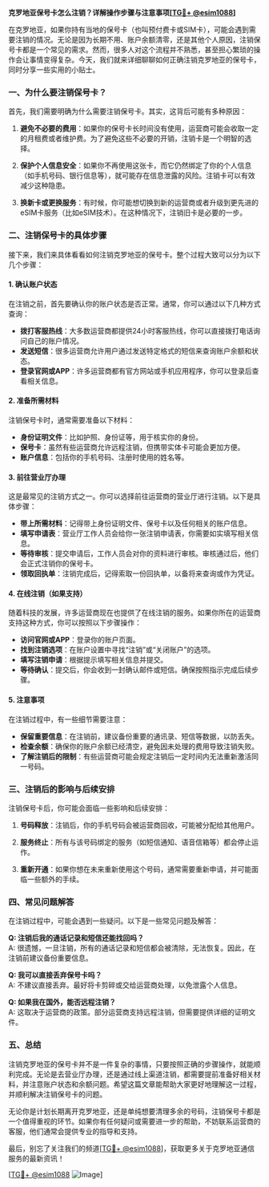 **克罗地亚保号卡怎么注销？详解操作步骤与注意事项[[TG💪+ @esim1088](https://t.me/s/esim1088)]**

在克罗地亚，如果你持有当地的保号卡（也叫预付费卡或SIM卡），可能会遇到需要注销的情况。无论是因为长期不用、账户余额清零，还是其他个人原因，注销保号卡都是一个常见的需求。然而，很多人对这个流程并不熟悉，甚至担心繁琐的操作会让事情变得复杂。今天，我们就来详细聊聊如何正确注销克罗地亚的保号卡，同时分享一些实用的小贴士。

### **一、为什么要注销保号卡？**

首先，我们需要明确为什么需要注销保号卡。其实，这背后可能有多种原因：

1. **避免不必要的费用**：如果你的保号卡长时间没有使用，运营商可能会收取一定的月租费或者维护费。为了避免这些不必要的开销，注销卡是一个明智的选择。
   
2. **保护个人信息安全**：如果你不再使用这张卡，而它仍然绑定了你的个人信息（如手机号码、银行信息等），就可能存在信息泄露的风险。注销卡可以有效减少这种隐患。

3. **换新卡或更换服务**：有时候，你可能想切换到新的运营商或者升级到更先进的eSIM卡服务（比如eSIM技术）。在这种情况下，注销旧卡是必要的一步。

### **二、注销保号卡的具体步骤**

接下来，我们来具体看看如何注销克罗地亚的保号卡。整个过程大致可以分为以下几个步骤：

#### **1. 确认账户状态**
在注销之前，首先要确认你的账户状态是否正常。通常，你可以通过以下几种方式查询：
- **拨打客服热线**：大多数运营商都提供24小时客服热线，你可以直接拨打电话询问自己的账户情况。
- **发送短信**：很多运营商允许用户通过发送特定格式的短信来查询账户余额和状态。
- **登录官网或APP**：许多运营商都有官方网站或手机应用程序，你可以登录后查看相关信息。

#### **2. 准备所需材料**
注销保号卡时，通常需要准备以下材料：
- **身份证明文件**：比如护照、身份证等，用于核实你的身份。
- **保号卡**：虽然有些运营商允许远程注销，但携带实体卡可能会更加方便。
- **账户信息**：包括你的手机号码、注册时使用的姓名等。

#### **3. 前往营业厅办理**
这是最常见的注销方式之一。你可以选择前往运营商的营业厅进行注销。以下是具体步骤：
- **带上所需材料**：记得带上身份证明文件、保号卡以及任何相关的账户信息。
- **填写申请表**：营业厅工作人员会给你一张注销申请表，你需要如实填写相关信息。
- **等待审核**：提交申请后，工作人员会对你的资料进行审核。审核通过后，他们会正式注销你的保号卡。
- **领取回执单**：注销完成后，记得索取一份回执单，以备将来查询或作为凭证。

#### **4. 在线注销（如果支持）**
随着科技的发展，许多运营商现在也提供了在线注销的服务。如果你所在的运营商支持这种方式，你可以按照以下步骤操作：
- **访问官网或APP**：登录你的账户页面。
- **找到注销选项**：在账户设置中寻找“注销”或“关闭账户”的选项。
- **填写注销申请**：根据提示填写相关信息并提交。
- **等待确认**：提交后，你会收到一封确认邮件或短信。确保按照指示完成后续步骤。

#### **5. 注意事项**
在注销过程中，有一些细节需要注意：
- **保留重要信息**：在注销前，建议备份重要的通讯录、短信等数据，以防丢失。
- **检查余额**：确保你的账户余额已经清空，避免因未处理的费用导致注销失败。
- **了解注销后的限制**：有些运营商可能会规定注销后一定时间内无法重新激活同一号码。

### **三、注销后的影响与后续安排**

注销保号卡后，你可能会面临一些影响和后续安排：

1. **号码释放**：注销后，你的手机号码会被运营商回收，可能被分配给其他用户。
   
2. **服务终止**：所有与该号码绑定的服务（如短信通知、语音信箱等）都会停止运作。

3. **重新开通**：如果你想在未来重新使用这个号码，通常需要重新申请，并可能面临一些额外的手续。

### **四、常见问题解答**

在注销过程中，可能会遇到一些疑问。以下是一些常见问题及解答：

**Q: 注销后我的通话记录和短信还能找回吗？**  
A: 很遗憾，一旦注销，所有的通话记录和短信都会被清除，无法恢复。因此，在注销前建议备份重要信息。

**Q: 我可以直接丢弃保号卡吗？**  
A: 不建议直接丢弃。最好将卡剪碎或交给运营商处理，以免泄露个人信息。

**Q: 如果我在国外，能否远程注销？**  
A: 这取决于运营商的政策。部分运营商支持远程注销，但需要提供详细的证明文件。

### **五、总结**

注销克罗地亚的保号卡并不是一件复杂的事情，只要按照正确的步骤操作，就能顺利完成。无论是去营业厅办理，还是通过线上渠道注销，都需要提前准备好相关材料，并注意账户状态和余额问题。希望这篇文章能帮助大家更好地理解这一过程，并顺利解决注销保号卡的问题。

无论你是计划长期离开克罗地亚，还是单纯想要清理多余的号码，注销保号卡都是一个值得重视的环节。如果你有任何疑问或需要进一步的帮助，不妨联系运营商的客服，他们通常会提供专业的指导和支持。

最后，别忘了关注我们的频道[[TG💪+ @esim1088](https://t.me/s/esim1088)]，获取更多关于克罗地亚通信服务的最新资讯！

[[TG💪+ @esim1088](https://t.me/s/esim1088) ![Image](https://i.postimg.cc/4NQfJmqS/Snipaste-2025-05-13-00-14-12.png)]